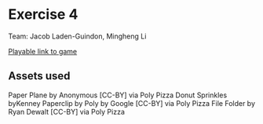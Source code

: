 # Exercise 4

Team: Jacob Laden-Guindon, Mingheng Li

[Playable link to game](https://raltshunter.github.io/game615-spring2023-03/exercise04/play/)

## Assets used

Paper Plane by Anonymous [CC-BY] via Poly Pizza
Donut Sprinkles byKenney
Paperclip by Poly by Google [CC-BY] via Poly Pizza
File Folder by Ryan Dewalt [CC-BY] via Poly Pizza

